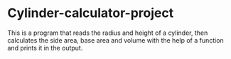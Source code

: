# Cylinder-calculator-project
This is a program that reads the radius and height of a cylinder, then calculates the side area, base area and volume with the help of a function and prints it in the output.
